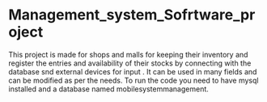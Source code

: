 # Management_system_Sofrtware_project
This project is made for shops and malls for keeping their inventory and register the entries and availability of their stocks by connecting with the database snd external devices for input .
It can be used in many fields and can be modified as per the needs.
To run the code you need to have mysql installed and a database named mobilesystemmanagement.

